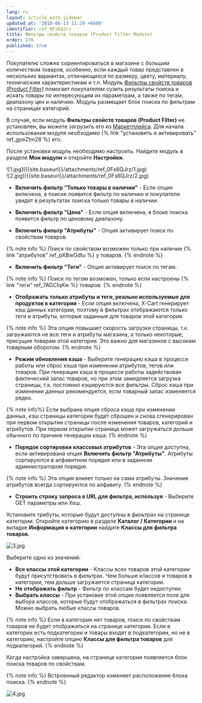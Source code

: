 ```yaml
---
lang: ru
layout: article_with_sidebar
updated_at: '2018-06-13 11:29 +0400'
identifier: ref_0Fs6QJrz
title: Фильтры свойств товаров (Product Filter Module)
order: 270
published: true
---
```

Покупателю сложно сориентироваться в магазине с большим количеством товаров, особенно, если каждый товар представлен в нескольких вариантах, отличающихся по размеру, цвету, материалу, техническим характеристикам и т.п. Модуль [Фильтры свойств товаров (Product Filter)](https://market.x-cart.com/addons/product-filter.html "Фильтры свойств товаров (Product Filter Module)") помогает покупателям сузить результаты поиска и искать товары по интересующим их параметрам, а также по тегам, диапазону цен и наличию. Модуль размещает блок поиска по фильтрам на страницах категорий.

В случае, если модуль **Фильтры свойств товаров (Product Filter)** не установлен, вы можете загрузить его из [Маркетплейса](https://market.x-cart.com/addons/ "Фильтры свойств товаров (Product Filter Module)"). Для начала использования модуля необходимо {% link "установить и активировать" ref_gpeZtm28 %} его.

После установки модуль необходимо настроить. Найдите модуль в разделе **Мои модули** и откройте **Настройки**.

<div class="ui stackable two column grid">
  <div class="column" markdown="span">![1.jpg]({{site.baseurl}}/attachments/ref_0Fs6QJrz/1.jpg)
</div>
  <div class="column" markdown="span">![2.jpg]({{site.baseurl}}/attachments/ref_0Fs6QJrz/2.jpg)
</div>
</div>

* **Включить фильтр "Только товары в наличии"** - Если опция включена, в поиске появится фильтр по наличию и покупатели увидят в результатах поиска только товары в наличии. 

* **Включить фильтр "Цена"** - Если опция включена, в блоке поиска появится фильтр по ценовому диапазону.

* **Включить фильтр "Атрибуты"** - Опция активирует поиск по свойствам товаров. 

{% note info %}
_Поиск по свойствам_ возможен только при наличии {% link "атрибутов" ref_pXBwGdtu %} у товаров. 
{% endnote %}

* **Включить фильтр "Теги"** - Опция активирует поиск по тегам.

{% note info %}
_Поиск по тегам_ возможен, только если настроены {% link "теги" ref_7AGCIqKw %} товаров. 
{% endnote %}

* **Отображать только атрибуты и теги, реально используемые для продуктов в категории** - Если опция включена, X-Cart генерирует кэш данных категории, поэтому в фильтрах отображаются только теги и атрибуты, которые заданные для товаров этой категории. 

{% note info %} 
Эта опция повышает скорость загрузки страницы, т.к. загружаются не все теги и атрибуты магазина, а только некоторые, присущие товарам этой категории. Это важно для магазинов с высоким товарным оборотом.
{% endnote %}

* **Режим обновления кэша**  - Выберите генерацию кэша в процессе работы или сброс кэша при изменении атрибутов, тегов или товаров. При генерации кэша в процессе работы задействован фактический запас товаров, но при этом замедляется загрузка страницы, т.к. постоянно кэшируются все фильтры. Сброс кэша при изменении данных рекомендуется, если товарный запас изменяется редко. 

{% note info%}
Если выбрана опция сброса кэша при изменении данных, кэш страницы категории будет сброшен и снова сгенерирован при первом открытии страницы после изменения товаров, категорий и атрибутов. При первом открытии страница может загружаться дольше обычного по причине генерации кэша.
{% endnote %}

* **Порядок сортировки классовых атрибутов** - Эта опция доступна, если активирована опция **Включить фильтр "Атрибуты"**. Атрибуты сортируются в алфавитном порядке или в заданном администратором порядке.

{% note info %}
Эта опция влияет только на сами атрибуты. Значения атрибутов всегда сортируются по алфавиту. 
{% endnote %}

* **Строить строку запроса в URL для фильтра, используя** - Выберите GET параметры или Хеш.

Установите трибуты, которые будут доступны в фильтрах на странице категории. Откройте категорию в разделе **Каталог / Категории** и на вкладке **Информация о категории** найдите **Классы для фильтра товаров**.

![3.jpg]({{site.baseurl}}/attachments/ref_0Fs6QJrz/3.jpg)

Выберите одно из значений:

* **Все классы этой категории** - Классы всех товаров этой категории будут присутствовать в фильтрах. Чем больше классов и товаров в категории, тем дольше загружается страница категории.
* **Не отображать фильтр** - Фильтр по классам будет недоступен.
* **Выбрать классы** - При установке этой опции появляется поле для выбора классов, которые будут отображаться в фильтрах поиска. Можно выбрать любые классы товаров.

{% note info %}
Если в категории нет товаров, поиск по свойствам товаров не будет отображаться на странице категории. Если в категории есть подкатегории и товары входят в подкатегории, но не в категорию, настройте опцию **Классы для фильтра товаров** для подкатегорий.
{% endnote %}

Когда настройка завершена, на странице категории появляется блок поиска товаров по свойствам.

{% note info %}
Встроенный редактор изменяет расположение блока поиска.
{% endnote %}

![4.jpg]({{site.baseurl}}/attachments/ref_0Fs6QJrz/4.jpg)
